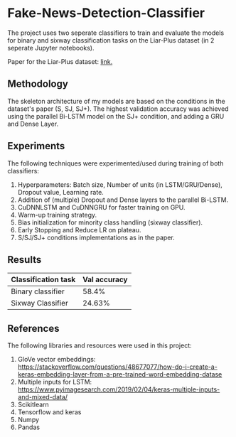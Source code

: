 # Fake-News-Detection-Classifier
The project uses two seperate classifiers to train and evaluate the models for binary and sixway classification tasks on the Liar-Plus dataset (in 2 seperate Jupyter notebooks).

Paper for the Liar-Plus dataset: [link.](https://aclweb.org/anthology/W18-5513)

## Methodology
The skeleton architecture of my models are based on the conditions in the dataset's paper (S, SJ, SJ+). The highest validation accuracy was achieved using the parallel Bi-LSTM model on the SJ+ condition, and adding a GRU and Dense Layer. 

## Experiments
The following techniques were experimented/used during training of both classifiers:
1. Hyperparameters: Batch size, Number of units (in LSTM/GRU/Dense), Dropout value, Learning rate.
2. Addition of (multiple) Dropout and Dense layers to the parallel Bi-LSTM.
3. CuDNNLSTM and CuDNNGRU for faster training on GPU.
4. Warm-up training strategy.
5. Bias initialization for minority class handling (sixway classifier).
6. Early Stopping and Reduce LR on plateau.
7. S/SJ/SJ+ conditions implementations as in the paper.

## Results

Classification task | Val accuracy
--- | --- 
Binary classifier | 58.4% 
Sixway Classifier | 24.63%


## References
The following libraries and resources were used in this project:
1. GloVe vector embeddings: https://stackoverflow.com/questions/48677077/how-do-i-create-a-keras-embedding-layer-from-a-pre-trained-word-embedding-datase
2. Multiple inputs for LSTM: https://www.pyimagesearch.com/2019/02/04/keras-multiple-inputs-and-mixed-data/
3. Scikitlearn
4. Tensorflow and keras
5. Numpy 
6. Pandas




